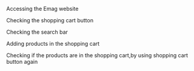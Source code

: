 Accessing the Emag website

Checking the shopping cart button

Checking the search bar

Adding products in the shopping cart

Checking if the products are in the shopping cart,by using shopping cart button again
